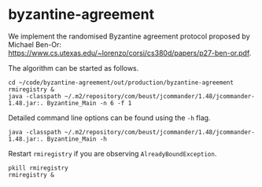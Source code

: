 byzantine-agreement
===================

We implement the randomised Byzantine agreement protocol proposed by Michael Ben-Or: https://www.cs.utexas.edu/~lorenzo/corsi/cs380d/papers/p27-ben-or.pdf.

The algorithm can be started as follows.
```
cd ~/code/byzantine-agreement/out/production/byzantine-agreement
rmiregistry &
java -classpath ~/.m2/repository/com/beust/jcommander/1.48/jcommander-1.48.jar:. Byzantine_Main -n 6 -f 1
```

Detailed command line options can be found using the `-h` flag.
```
java -classpath ~/.m2/repository/com/beust/jcommander/1.48/jcommander-1.48.jar:. Byzantine_Main -h
```

Restart `rmiregistry` if you are observing `AlreadyBoundException`.
```
pkill rmiregistry
rmiregistry &
```
